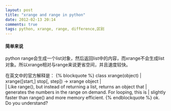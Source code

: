 ```yaml
---
layout: post
title: "xrange and range in python"
date: 2012-02-13 20:14
comments: true
tags: python, xrange, range, difference,区别  
---
```

#### 简单来说
python range会生成一个list对象，然后返回list中的内容，而xrange不会生成list对象。所以xrange相对与range来说更省空间，并且速度较快。

在英文中的官方解释是：
{% blockquote %}
class xrange(object)
 |  xrange([start,] stop[, step]) -> xrange object
 |  
 |  Like range(), but instead of returning a list, returns an object that
 |  generates the numbers in the range on demand.  For looping, this is 
 |  slightly faster than range() and more memory efficient.
{% endblockquote %}
ok. Do you understand?

